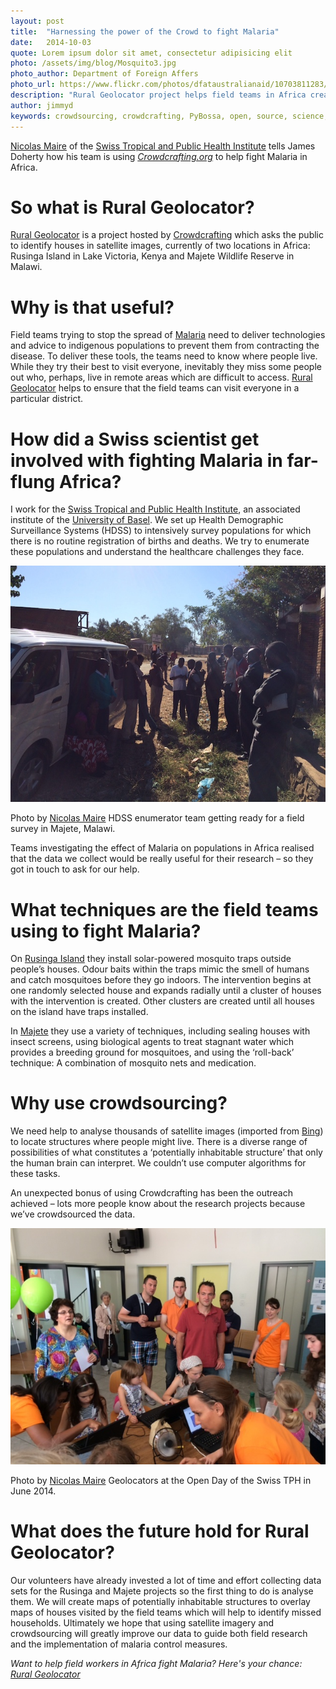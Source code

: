 ```yaml
---
layout: post
title:  "Harnessing the power of the Crowd to fight Malaria"
date:   2014-10-03 
quote: Lorem ipsum dolor sit amet, consectetur adipisicing elit
photo: /assets/img/blog/Mosquito3.jpg
photo_author: Department of Foreign Affers
photo_url: https://www.flickr.com/photos/dfataustralianaid/10703811283/
description: "Rural Geolocator project helps field teams in Africa create Malaria-free zones"
author: jimmyd
keywords: crowdsourcing, crowdcrafting, PyBossa, open, source, science, citizen, opensource, Malaraia, Kenya, Malawi, HDSS, Field Study 
---
```


[Nicolas Maire](http://www.swisstph.ch/about-us/staff/detailview.html?tx_x4epersdb_pi1%5BshowUid%5D=2065&cHash=d980399c892948e5cc6b3be4e43272a6) of the [Swiss Tropical and Public Health Institute](http://www.swisstph.ch/) tells James Doherty how his team is using *[Crowdcrafting.org](http://crowdcrafting.org/)* to help fight Malaria in Africa.

# So what is Rural Geolocator?

[Rural Geolocator](http://crowdcrafting.org/app/RuralGeolocator/) is a project hosted by [Crowdcrafting](http://crowdcrafting.org/) which asks the public to identify houses in satellite images, currently of two locations in Africa: Rusinga Island in Lake Victoria, Kenya and Majete Wildlife Reserve in Malawi.

# Why is that useful?

Field teams trying to stop the spread of [Malaria](http://en.wikipedia.org/wiki/Malaria) need to deliver technologies and advice to indigenous populations to prevent them from contracting the disease. To deliver these tools, the teams need to know where people live. While they try their best to visit everyone, inevitably they miss some people out who, perhaps, live in remote areas which are difficult to access. [Rural Geolocator](http://crowdcrafting.org/app/RuralGeolocator/) helps to ensure that the field teams can visit everyone in a particular district.

# How did a Swiss scientist get involved with fighting Malaria in far-flung Africa?

I work for the [Swiss Tropical and Public Health Institute](http://www.swisstph.ch/), an associated institute of the [University of Basel](http://www.unibas.ch/). We set up Health Demographic Surveillance Systems (HDSS) to intensively survey populations for which there is no routine registration of births and deaths. We try to enumerate these populations and understand the healthcare challenges they face. 

![alttext](/assets/img/blog/enumerators.JPG "Courtesy of Nicolas Maire")
<p class="post-caption">Photo by <a href="http://www.swisstph.ch/about-us/staff/detailview.html?tx_x4epersdb_pi1%5BshowUid%5D=2065&cHash=d980399c892948e5cc6b3be4e43272a6">Nicolas Maire</a> HDSS enumerator team getting ready for a field survey in Majete, Malawi.</p>

Teams investigating the effect of Malaria on populations in Africa realised that the data we collect would be really useful for their research – so they got in touch to ask for our help.

# What techniques are the field teams using to fight Malaria?

On [Rusinga Island](http://www.malariajournal.com/content/11/S1/O45) they install solar-powered mosquito traps outside people’s houses. Odour baits within the traps mimic the smell of humans and catch mosquitoes before they go indoors. The intervention begins at one randomly selected house and expands radially until a cluster of houses with the intervention is created. Other clusters are created until all houses on the island have traps installed.

In [Majete](http://www.wageningenur.nl/en/newsarticle/Wageningen-UR-and-AMC-jointly-initiate-largescale-malaria-study-in-Malawi-with-involvement-of-the-local-population.htm) they use a variety of techniques, including sealing houses with insect screens, using biological agents to treat stagnant water which provides a breeding ground for mosquitoes, and using the ‘roll-back’ technique: A combination of mosquito nets and medication.

# Why use crowdsourcing?

We need help to analyse thousands of satellite images (imported from [Bing](http://www.bing.com/_)) to locate structures where people might live. There is a diverse range of possibilities of what constitutes a ‘potentially inhabitable structure’ that only the human brain can interpret. We couldn’t use computer algorithms for these tasks.

An unexpected bonus of using Crowdcrafting has been the outreach achieved – lots more people know about the research projects because we’ve crowdsourced the data.

![alttext](/assets/img/blog/geolocators.JPG "Courtesy of Nicolas Maire")
<p class="post-caption">Photo by <a href="http://www.swisstph.ch/about-us/staff/detailview.html?tx_x4epersdb_pi1%5BshowUid%5D=2065&cHash=d980399c892948e5cc6b3be4e43272a6">Nicolas Maire</a> Geolocators at the Open Day of the Swiss TPH in June 2014.</p>

# What does the future hold for Rural Geolocator?

Our volunteers have already invested a lot of time and effort collecting data sets for the Rusinga and Majete projects so the first thing to do is analyse them. We will create maps of potentially inhabitable structures to overlay maps of houses visited by the field teams which will help to identify missed households. Ultimately we hope that using satellite imagery and crowdsourcing will greatly improve our data to guide both field research and the implementation of malaria control measures.

*Want to help field workers in Africa fight  Malaria? Here's your chance: [Rural Geolocator](http://crowdcrafting.org/app/RuralGeolocator/)*

